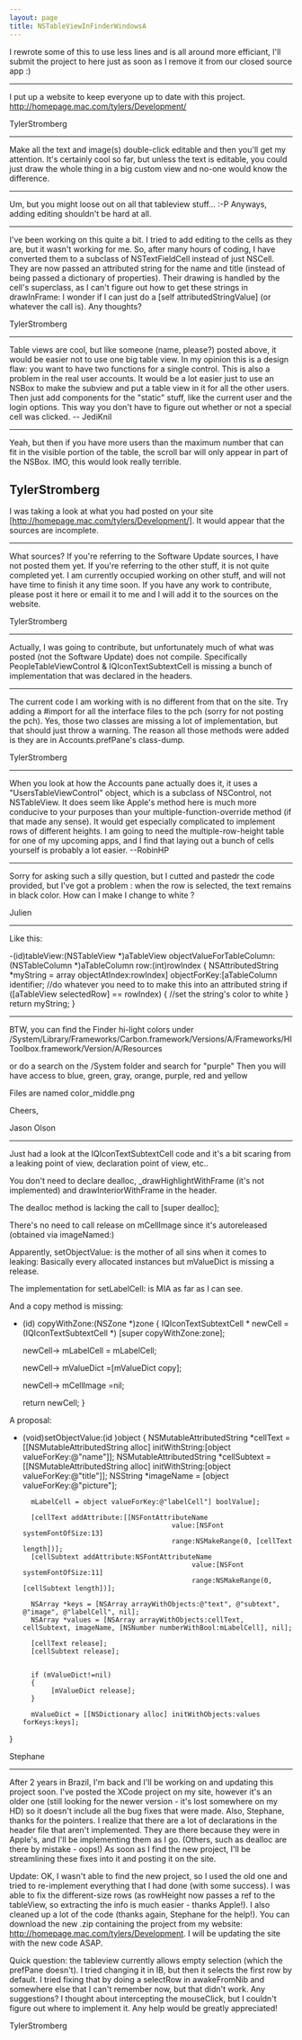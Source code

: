 ```yaml
---
layout: page
title: NSTableViewInFinderWindowsA
---
```




I rewrote some of this to use less lines and is all around more efficiant, I'll submit the project to here just as soon as I remove it from our closed source app :)

----

I put up a website to keep everyone up to date with this project. http://homepage.mac.com/tylers/Development/

TylerStromberg

----

Make all the text and image(s) double-click editable and then you'll get my attention. It's certainly cool so far, but unless the text is editable, you could just draw the whole thing in a big custom view and no-one would know the difference.

----

Um, but you might loose out on all that tableview stuff... :-P Anyways, adding editing shouldn't be hard at all.

----

I've been working on this quite a bit. I tried to add editing to the cells as they are, but it wasn't working for me. So, after many hours of coding, I have converted them to a subclass of NSTextFieldCell instead of just NSCell. They are now passed an attributed string for the name and title (instead of being passed a dictionary of properties). Their drawing is handled by the cell's superclass, as I can't figure out how to get these strings in drawInFrame: I wonder if I can just do a [self attributedStringValue] (or whatever the call is). Any thoughts?

TylerStromberg

----

Table views are cool, but like someone (name, please?) posted above, it would be easier not to use one big table view. In my opinion this is a design flaw: you want to have two functions for a single control. This is also a problem in the real user accounts. It would be a lot easier just to use an NSBox to make the subview and put a table view in it for all the other users. Then just add components for the "static" stuff, like the current user and the login options. This way you don't have to figure out whether or not a special cell was clicked. -- JediKnil

----

Yeah, but then if you have more users than the maximum number that can fit in the visible portion of the table, the scroll bar will only appear in part of the NSBox. IMO, this would look really terrible.

TylerStromberg
----

I was taking a look at what you had posted on your site [http://homepage.mac.com/tylers/Development/]. It would appear that the sources are incomplete.

----

What sources? If you're referring to the Software Update sources, I have not posted them yet. If you're referring to the other stuff, it is not quite completed yet. I am currently occupied working on other stuff, and will not have time to finish it any time soon. If you have any work to contribute, please post it here or email it to me and I will add it to the sources on the website.

TylerStromberg

----

Actually, I was going to contribute, but unfortunately much of what was posted (not the Software Update) does not compile. Specifically PeopleTableViewControl & IQIconTextSubtextCell is missing a bunch of implementation that was declared in the headers.

----

The current code I am working with is no different from that on the site. Try adding a #import for all the interface files to the pch (sorry for not posting the pch). Yes, those two classes are missing a lot of implementation, but that should just throw a warning. The reason all those methods were added is they are in Accounts.prefPane's class-dump.

TylerStromberg

----

When you look at how the Accounts pane actually does it, it uses a "UsersTableViewControl" object, which is a subclass of NSControl, not NSTableView. It does seem like Apple's method here is much more conducive to your purposes than your multiple-function-override method (if that made any sense). It would get especially complicated to implement rows of different heights. I am going to need the multiple-row-height table for one of my upcoming apps, and I find that laying out a bunch of cells yourself is probably a lot easier. --RobinHP

----

Sorry for asking such a silly question, but I cutted and pastedr the code provided, but I've got a problem : when the row is selected, the text remains in black color. How can I make I change to white ?

Julien

----

Like this:

    
-(id)tableView:(NSTableView *)aTableView objectValueForTableColumn:(NSTableColumn *)aTableColumn row:(int)rowIndex
{
       NSAttributedString *myString = array objectAtIndex:rowIndex] objectForKey:[aTableColumn identifier; //do whatever you need to to make this into an attributed string
        if ([aTableView selectedRow] == rowIndex)
        {
            //set the string's color to white
        }
        return myString;
}


----

BTW, you can find the Finder hi-light colors under /System/Library/Frameworks/Carbon.framework/Versions/A/Frameworks/HIToolbox.framework/Version/A/Resources

or do a search on the /System folder and search for "purple"
Then you will have access to blue, green, gray, orange, purple, red and yellow

Files are named color_middle.png

Cheers,

Jason Olson

----

Just had a look at the IQIconTextSubtextCell code and it's a bit scaring from a leaking point of view, declaration point of view, etc..

You don't need to declare dealloc, _drawHighlightWithFrame (it's not implemented) and drawInteriorWithFrame in the header.

The dealloc method is lacking the call to [super dealloc];

There's no need to call release on mCellImage since it's autoreleased (obtained via imageNamed:)

Apparently, setObjectValue: is the mother of all sins when it comes to leaking: Basically every allocated instances but mValueDict is missing a release.

The implementation for setLabelCell: is MIA as far as I can see.

And a copy method is missing:

    
- (id) copyWithZone:(NSZone *)zone
{
    IQIconTextSubtextCell * newCell = (IQIconTextSubtextCell *) [super copyWithZone:zone];
    
        
    newCell-> mLabelCell = mLabelCell;
    
    newCell-> mValueDict =[mValueDict copy];

    newCell-> mCellImage =nil;
	                                                                      
    return newCell;
}


A proposal:

    
- (void)setObjectValue:(id )object
{
        NSMutableAttributedString *cellText = [[NSMutableAttributedString alloc] initWithString:[object valueForKey:@"name"]];
        NSMutableAttributedString *cellSubtext = [[NSMutableAttributedString alloc] initWithString:[object valueForKey:@"title"]];
        NSString *imageName = [object valueForKey:@"picture"];

        mLabelCell = object valueForKey:@"labelCell"] boolValue];

        [cellText addAttribute:[[NSFontAttributeName 
                                           value:[NSFont systemFontOfSize:13]
                                           range:NSMakeRange(0, [cellText length])];
        [cellSubtext addAttribute:NSFontAttributeName
                                                value:[NSFont systemFontOfSize:11]
                                                range:NSMakeRange(0, [cellSubtext length])];

        NSArray *keys = [NSArray arrayWithObjects:@"text", @"subtext", @"image", @"labelCell", nil];
        NSArray *values = [NSArray arrayWithObjects:cellText, cellSubtext, imageName, [NSNumber numberWithBool:mLabelCell], nil];
        
        [cellText release];
        [cellSubtext release];
        

        if (mValueDict!=nil)
        {
             [mValueDict release];
        }

        mValueDict = [[NSDictionary alloc] initWithObjects:values forKeys:keys];
}



Stephane

----

After 2 years in Brazil, I'm back and I'll be working on and updating this project soon. I've posted the XCode project on my site, however it's an older one (still looking for the newer version - it's lost somewhere on my HD) so it doesn't include all the bug fixes that were made. Also, Stephane, thanks for the pointers. I realize that there are a lot of declarations in the header file that aren't implemented. They are there because they were in Apple's, and I'll be implementing them as I go. (Others, such as dealloc are there by mistake - oops!) As soon as I find the new project, I'll be streamlining these fixes into it and posting it on the site.

Update: OK, I wasn't able to find the new project, so I used the old one and tried to re-implement everything that I had done (with some success). I was able to fix the different-size rows (as rowHeight now passes a ref to the tableView, so extracting the info is much easier - thanks Apple!). I also cleaned up a lot of the code (thanks again, Stephane for the help!). You can download the new .zip containing the project from my website: http://homepage.mac.com/tylers/Development. I will be updating the site with the new code ASAP.

Quick question: the tableview currently allows empty selection (which the prefPane doesn't). I tried changing it in IB, but then it selects the first row by default. I tried fixing that by doing a selectRow in awakeFromNib and somewhere else that I can't remember now, but that didn't work. Any suggestions? I thought about intercepting the mouseClick, but I couldn't figure out where to implement it. Any help would be greatly appreciated!

TylerStromberg

